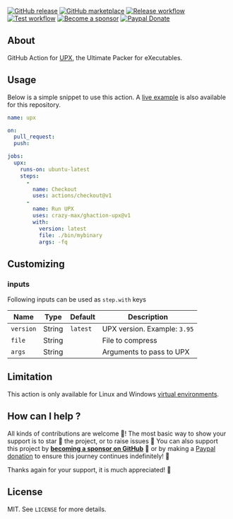 [![GitHub release](https://img.shields.io/github/release/crazy-max/ghaction-upx.svg?style=flat-square)](https://github.com/crazy-max/ghaction-upx/releases/latest)
[![GitHub marketplace](https://img.shields.io/badge/marketplace-upx--github--action-blue?logo=github&style=flat-square)](https://github.com/marketplace/actions/upx-github-action)
[![Release workflow](https://github.com/crazy-max/ghaction-upx/workflows/release/badge.svg)](https://github.com/crazy-max/ghaction-upx/actions?workflow=release)
[![Test workflow](https://github.com/crazy-max/ghaction-upx/workflows/test/badge.svg)](https://github.com/crazy-max/ghaction-upx/actions?workflow=test)
[![Become a sponsor](https://img.shields.io/badge/sponsor-crazy--max-181717.svg?logo=github&style=flat-square)](https://github.com/sponsors/crazy-max)
[![Paypal Donate](https://img.shields.io/badge/donate-paypal-00457c.svg?logo=paypal&style=flat-square)](https://www.paypal.me/crazyws)

## About

GitHub Action for [UPX](https://github.com/upx/upx), the Ultimate Packer for eXecutables.

## Usage

Below is a simple snippet to use this action. A [live example](https://github.com/crazy-max/ghaction-upx/actions) is also available for this repository.

```yaml
name: upx

on:
  pull_request:
  push:

jobs:
  upx:
    runs-on: ubuntu-latest
    steps:
      -
        name: Checkout
        uses: actions/checkout@v1
      -
        name: Run UPX
        uses: crazy-max/ghaction-upx@v1
        with:
          version: latest
          file: ./bin/mybinary
          args: -fq
```

## Customizing

### inputs

Following inputs can be used as `step.with` keys

| Name          | Type    | Default   | Description                   |
|---------------|---------|-----------|-------------------------------|
| `version`     | String  | `latest`  | UPX version. Example: `3.95`  |
| `file`        | String  |           | File to compress              |
| `args`        | String  |           | Arguments to pass to UPX      |

## Limitation

This action is only available for Linux and Windows [virtual environments](https://help.github.com/en/articles/virtual-environments-for-github-actions#supported-virtual-environments-and-hardware-resources).

## How can I help ?

All kinds of contributions are welcome :raised_hands:! The most basic way to show your support is to star :star2: the project, or to raise issues :speech_balloon: You can also support this project by [**becoming a sponsor on GitHub**](https://github.com/sponsors/crazy-max) :clap: or by making a [Paypal donation](https://www.paypal.me/crazyws) to ensure this journey continues indefinitely! :rocket:

Thanks again for your support, it is much appreciated! :pray:

## License

MIT. See `LICENSE` for more details.
